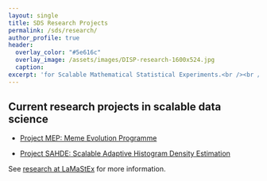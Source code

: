 ```yaml
---
layout: single
title: SDS Research Projects
permalink: /sds/research/
author_profile: true
header:
  overlay_color: "#5e616c"
  overlay_image: /assets/images/DISP-research-1600x524.jpg
  caption: 
excerpt: 'for Scalable Mathematical Statistical Experiments.<br /><br /><br />'
---
```


## Current research projects in scalable data science

* [Project MEP: Meme Evolution Programme](/sds/research/mep/)

* [Project SAHDE: Scalable Adaptive Histogram Density Estimation](/sds/research/densityEstimation/sahde/)

See [research at LaMaStEx](https://lamastex.github.io/research/) for more information.
